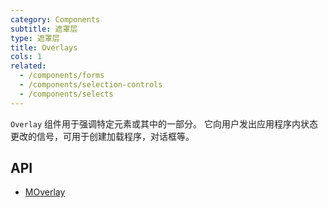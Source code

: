 ```yaml
---
category: Components
subtitle: 遮罩层
type: 遮罩层
title: Overlays
cols: 1
related:
  - /components/forms
  - /components/selection-controls
  - /components/selects
---
```


`Overlay` 组件用于强调特定元素或其中的一部分。 它向用户发出应用程序内状态更改的信号，可用于创建加载程序，对话框等。

## API

- [MOverlay](/api/MOverlay)